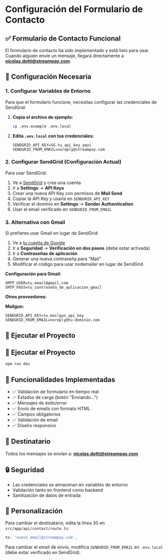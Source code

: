 # Configuración del Formulario de Contacto

## ✅ Formulario de Contacto Funcional

El formulario de contacto ha sido implementado y está listo para usar. Cuando alguien envíe un mensaje, llegará directamente a **nicolas.dotti@streampay.com**.

## 🔧 Configuración Necesaria

### 1. Configurar Variables de Entorno

Para que el formulario funcione, necesitas configurar las credenciales de SendGrid:

1. **Copia el archivo de ejemplo:**
   ```bash
   cp .env.example .env.local
   ```

2. **Edita `.env.local` con tus credenciales:**
   ```env
   SENDGRID_API_KEY=SG.tu_api_key_aqui
   SENDGRID_FROM_EMAIL=noreply@streampay.com
   ```

### 2. Configurar SendGrid (Configuración Actual)

Para usar SendGrid:

1. Ve a [SendGrid](https://sendgrid.com/) y crea una cuenta
2. Ir a **Settings** → **API Keys**
3. Crear una nueva API Key con permisos de **Mail Send**
4. Copiar la API Key y usarla en `SENDGRID_API_KEY`
5. Verificar el dominio en **Settings** → **Sender Authentication**
6. Usar el email verificado en `SENDGRID_FROM_EMAIL`

### 3. Alternativa con Gmail

Si prefieres usar Gmail en lugar de SendGrid:

1. Ve a [tu cuenta de Google](https://myaccount.google.com/)
2. Ir a **Seguridad** → **Verificación en dos pasos** (debe estar activada)
3. Ir a **Contraseñas de aplicación**
4. Generar una nueva contraseña para "Mail"
5. Modificar el código para usar nodemailer en lugar de SendGrid

**Configuración para Gmail:**
```env
SMTP_USER=tu_email@gmail.com
SMTP_PASS=tu_contraseña_de_aplicacion_gmail
```

**Otros proveedores:**

**Mailgun:**
```env
SENDGRID_API_KEY=tu_mailgun_api_key
SENDGRID_FROM_EMAIL=noreply@tu-dominio.com
```

## 🚀 Ejecutar el Proyecto

## 🚀 Ejecutar el Proyecto

```bash
npm run dev
```

## 📧 Funcionalidades Implementadas

- ✅ Validación de formulario en tiempo real
- ✅ Estados de carga (botón "Enviando...")
- ✅ Mensajes de éxito/error
- ✅ Envío de emails con formato HTML
- ✅ Campos obligatorios
- ✅ Validación de email
- ✅ Diseño responsivo

## 🎯 Destinatario

Todos los mensajes se envían a: **nicolas.dotti@streampay.com**

## 🔒 Seguridad

- Las credenciales se almacenan en variables de entorno
- Validación tanto en frontend como backend
- Sanitización de datos de entrada

## 📝 Personalización

Para cambiar el destinatario, edita la línea 30 en `src/app/api/contact/route.ts`:

```typescript
to: 'nuevo_email@streampay.com',
```

Para cambiar el email de envío, modifica `SENDGRID_FROM_EMAIL` en `.env.local` (debe estar verificado en SendGrid).
